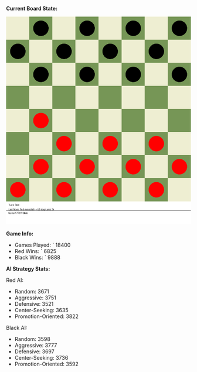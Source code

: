 
**Current Board State:**  
<!-- START_GIF -->
![Checkers Game](./checkers_game.gif)
<!-- END_GIF -->

**Game Info:**  
- Games Played: `<!-- GAMES_PLAYED --> 18400
- Red Wins: `<!-- RED_WINS --> 6825
- Black Wins: `<!-- BLACK_WINS --> 9888

<!-- AI_STATS -->
**AI Strategy Stats:**

Red AI:
- Random: 3671
- Aggressive: 3751
- Defensive: 3521
- Center-Seeking: 3635
- Promotion-Oriented: 3822

Black AI:
- Random: 3598
- Aggressive: 3777
- Defensive: 3697
- Center-Seeking: 3736
- Promotion-Oriented: 3592
